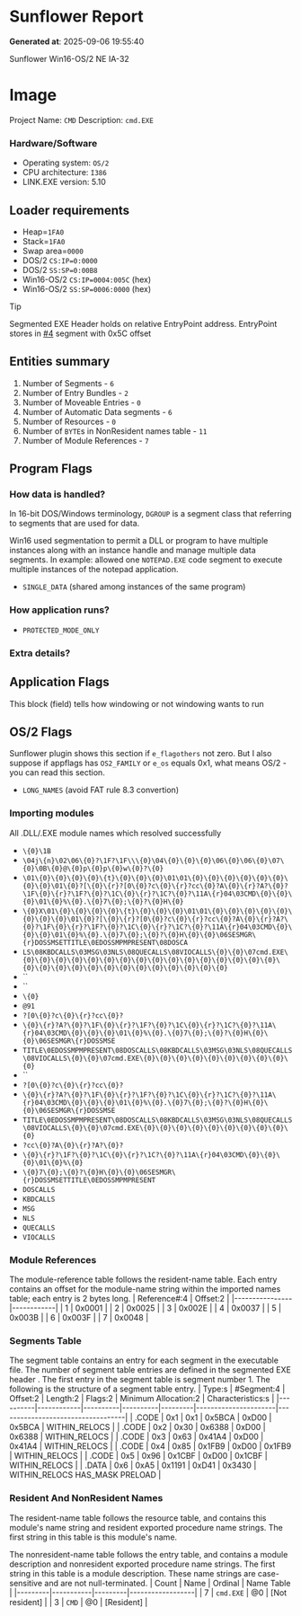 # Sunflower Report
**Generated at**: 2025-09-06 19:55:40


Sunflower Win16-OS/2 NE IA-32




# Image
Project Name: `CMD`
Description: `cmd.EXE`

### Hardware/Software
 - Operating system: `OS/2`
 - CPU architecture: `I386`
 - LINK.EXE version: 5.10


## Loader requirements
 - Heap=`1FA0`
 - Stack=`1FA0`
 - Swap area=`0000`
 - DOS/2 `CS:IP=0:0000`
 - DOS/2 `SS:SP=0:00B8`
 - Win16-OS/2 `CS:IP=0004:005C` (hex)
 - Win16-OS/2 `SS:SP=0006:0000` (hex)

> [!TIP]
> Segmented EXE Header holds on relative EntryPoint address.
> EntryPoint stores in [#4](decimal) segment with 0x5C offset

## Entities summary
1. Number of Segments - `6`
2. Number of Entry Bundles - `2`
3. Number of Moveable Entries - `0`
4. Number of Automatic Data segments - `6`
5. Number of Resources - `0`
6. Number of `BYTE`s in NonResident names table - `11`
7. Number of Module References - `7`
## Program Flags
### How data is handled?

In 16-bit DOS/Windows terminology, `DGROUP` is a segment class that referring
to segments that are used for data.

Win16 used segmentation to permit a DLL or program to have multiple
instances along with an instance handle and manage multiple data
segments. In example: allowed one `NOTEPAD.EXE` code segment to execute
multiple instances of the notepad application.
 - `SINGLE_DATA` (shared among instances of the same program)

### How application runs?
 - `PROTECTED_MODE_ONLY`
### Extra details?

## Application Flags
This block (field) tells how windowing or not windowing wants to run

## OS/2 Flags
Sunflower plugin shows this section if `e_flagothers` not zero. But I also suppose if appflags has `OS2_FAMILY` or `e_os` equals 0x1, what means OS/2 - you can read this section.
 - `LONG_NAMES` (avoid FAT rule 8.3 convertion)




### Importing modules
All .DLL/.EXE module names which resolved successfully
 - `\{0}\1B`
 - `\04j\{n}\02\06\{0}?\1F?\1F\\\{0}\04\{0}\{0}\{0}\06\{0}\06\{0}\07\{0}\0B\{0}@\{0}p\{0}p\{0}w\{0}?\{0}`
 - `\01\{0}\{0}\{0}\{0}\{t}\{0}\{0}\{0}\01\01\{0}\{0}\{0}\{0}\{0}\{0}\{0}\{0}\01\{0}?[\{0}\{r}?[0\{0}?c\{0}\{r}?cc\{0}?A\{0}\{r}?A?\{0}?\1F\{0}\{r}?\1F?\{0}?\1C\{0}\{r}?\1C?\{0}?\11A\{r}04\03CMD\{0}\{0}\{0}\01\{0}%\{0}.\{0}7\{0};\{0}?\{0}H\{0}`
 - `\{0}X\01\{0}\{0}\{0}\{0}\{t}\{0}\{0}\{0}\01\01\{0}\{0}\{0}\{0}\{0}\{0}\{0}\{0}\01\{0}?[\{0}\{r}?[0\{0}?c\{0}\{r}?cc\{0}?A\{0}\{r}?A?\{0}?\1F\{0}\{r}?\1F?\{0}?\1C\{0}\{r}?\1C?\{0}?\11A\{r}04\03CMD\{0}\{0}\{0}\01\{0}%\{0}.\{0}7\{0};\{0}?\{0}H\{0}\{0}\06SESMGR\{r}DOSSMSETTITLE\0EDOSSMPMPRESENT\08DOSCA`
 - `LS\08KBDCALLS\03MSG\03NLS\08QUECALLS\08VIOCALLS\{0}\{0}\07cmd.EXE\{0}\{0}\{0}\{0}\{0}\{0}\{0}\{0}\{0}\{0}\{0}\{0}\{0}\{0}\{0}\{0}\{0}\{0}\{0}\{0}\{0}\{0}\{0}\{0}\{0}\{0}\{0}\{0}\{0}`
 - ``
 - ``
 - `\{0}`
 - `@91`
 - `?[0\{0}?c\{0}\{r}?cc\{0}?`
 - `\{0}\{r}?A?\{0}?\1F\{0}\{r}?\1F?\{0}?\1C\{0}\{r}?\1C?\{0}?\11A\{r}04\03CMD\{0}\{0}\{0}\01\{0}%\{0}.\{0}7\{0};\{0}?\{0}H\{0}\{0}\06SESMGR\{r}DOSSMSE`
 - `TITLE\0EDOSSMPMPRESENT\08DOSCALLS\08KBDCALLS\03MSG\03NLS\08QUECALLS\08VIOCALLS\{0}\{0}\07cmd.EXE\{0}\{0}\{0}\{0}\{0}\{0}\{0}\{0}\{0}\{0}`
 - ``
 - `?[0\{0}?c\{0}\{r}?cc\{0}?`
 - `\{0}\{r}?A?\{0}?\1F\{0}\{r}?\1F?\{0}?\1C\{0}\{r}?\1C?\{0}?\11A\{r}04\03CMD\{0}\{0}\{0}\01\{0}%\{0}.\{0}7\{0};\{0}?\{0}H\{0}\{0}\06SESMGR\{r}DOSSMSE`
 - `TITLE\0EDOSSMPMPRESENT\08DOSCALLS\08KBDCALLS\03MSG\03NLS\08QUECALLS\08VIOCALLS\{0}\{0}\07cmd.EXE\{0}\{0}\{0}\{0}\{0}\{0}\{0}\{0}\{0}\{0}`
 - `?cc\{0}?A\{0}\{r}?A?\{0}?`
 - `\{0}\{r}?\1F?\{0}?\1C\{0}\{r}?\1C?\{0}?\11A\{r}04\03CMD\{0}\{0}\{0}\01\{0}%\{0}`
 - `\{0}7\{0};\{0}?\{0}H\{0}\{0}\06SESMGR\{r}DOSSMSETTITLE\0EDOSSMPMPRESENT`
 - `DOSCALLS`
 - `KBDCALLS`
 - `MSG`
 - `NLS`
 - `QUECALLS`
 - `VIOCALLS`


### Module References

The module-reference table follows the resident-name table. Each entry contains an offset for the module-name string within the imported names table; each entry is 2 bytes long.
| Reference#:4   | Offset:2   |
|----------------|------------|
| 1              | 0x0001     |
| 2              | 0x0025     |
| 3              | 0x002E     |
| 4              | 0x0037     |
| 5              | 0x003B     |
| 6              | 0x003F     |
| 7              | 0x0048     |





### Segments Table

The segment table contains an entry for each segment in the executable file.
 The number of segment table entries are defined in the segmented EXE header
. The first entry in the segment table is segment number 1. The following is the structure of a segment table entry. 
| Type:s   | #Segment:4   | Offset:2   | Length:2   | Flags:2   | Minimum Allocation:2   | Characteristics:s                 |
|----------|------------|----------|----------|---------|----------------------|-----------------------------------|
| .CODE    | 0x1          | 0x1        | 0x5BCA     | 0xD00     | 0x5BCA                 | WITHIN_RELOCS                     |
| .CODE    | 0x2          | 0x30       | 0x6388     | 0xD00     | 0x6388                 | WITHIN_RELOCS                     |
| .CODE    | 0x3          | 0x63       | 0x41A4     | 0xD00     | 0x41A4                 | WITHIN_RELOCS                     |
| .CODE    | 0x4          | 0x85       | 0x1FB9     | 0xD00     | 0x1FB9                 | WITHIN_RELOCS                     |
| .CODE    | 0x5          | 0x96       | 0x1CBF     | 0xD00     | 0x1CBF                 | WITHIN_RELOCS                     |
| .DATA    | 0x6          | 0xA5       | 0x1191     | 0xD41     | 0x3430                 | WITHIN_RELOCS HAS_MASK PRELOAD    |





### Resident And NonResident Names

The resident-name table follows the resource table, and contains this module's name string and resident exported procedure name strings. The first string in this table is this module's name. 

The nonresident-name table follows the entry table, and contains a module description and nonresident exported procedure name strings. The first string in this table is a module description. These name strings are case-sensitive and are not null-terminated.
| Count   | Name        | Ordinal   | Name Table       |
|---------|-----------|---------|------------------|
| 7       | `cmd.EXE`   | @0        | [Not resident]   |
| 3       | `CMD`       | @0        | [Resident]       |







